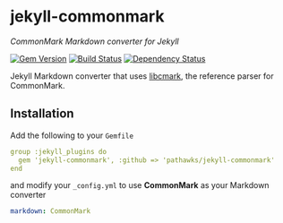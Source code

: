 # jekyll-commonmark

*CommonMark Markdown converter for Jekyll*

[![Gem Version](https://img.shields.io/gem/v/jekyll-commonmark.svg)](https://rubygems.org/gems/jekyll-commonmark)
[![Build Status](https://img.shields.io/travis/pathawks/jekyll-commonmark/master.svg)](https://travis-ci.org/pathawks/jekyll-commonmark)
[![Dependency Status](https://img.shields.io/gemnasium/pathawks/jekyll-commonmark.svg)](https://gemnasium.com/pathawks/jekyll-commonmark)

Jekyll Markdown converter that uses [libcmark](https://github.com/jgm/CommonMark), the reference parser for CommonMark.

## Installation

Add the following to your `Gemfile`

```yaml
group :jekyll_plugins do
  gem 'jekyll-commonmark', :github => 'pathawks/jekyll-commonmark'
end
```

and modify your `_config.yml` to use **CommonMark** as your Markdown converter

```yaml
markdown: CommonMark
```
